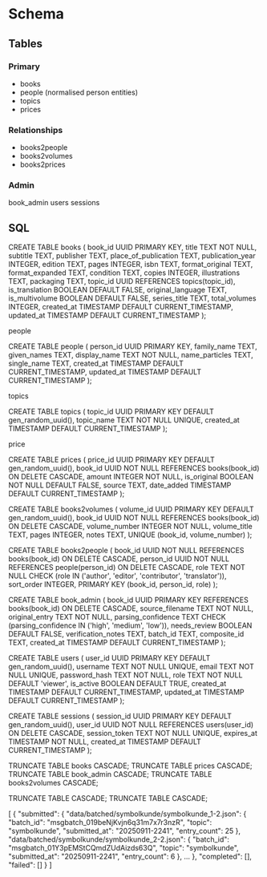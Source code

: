 # Schema

## Tables

### Primary
- books
- people (normalised person entities)
- topics
- prices

### Relationships
- books2people
- books2volumes 
- books2prices

### Admin
book_admin
users
sessions

## SQL

CREATE TABLE books (
    book_id UUID PRIMARY KEY,
    title TEXT NOT NULL,
    subtitle TEXT,
    publisher TEXT,
    place_of_publication TEXT,
    publication_year INTEGER,
    edition TEXT,
    pages INTEGER,
    isbn TEXT,
    format_original TEXT,
    format_expanded TEXT,
    condition TEXT,
    copies INTEGER,
    illustrations TEXT,
    packaging TEXT,
    topic_id UUID REFERENCES topics(topic_id),
    is_translation BOOLEAN DEFAULT FALSE,
    original_language TEXT,
    is_multivolume BOOLEAN DEFAULT FALSE,
    series_title TEXT,
    total_volumes INTEGER,
    created_at TIMESTAMP DEFAULT CURRENT_TIMESTAMP,
    updated_at TIMESTAMP DEFAULT CURRENT_TIMESTAMP
);


people

CREATE TABLE people (
    person_id UUID PRIMARY KEY,
    family_name TEXT,
    given_names TEXT,
    display_name TEXT NOT NULL,
    name_particles TEXT,
    single_name TEXT,
    created_at TIMESTAMP DEFAULT CURRENT_TIMESTAMP,
    updated_at TIMESTAMP DEFAULT CURRENT_TIMESTAMP
);


topics

CREATE TABLE topics (
    topic_id UUID PRIMARY KEY DEFAULT gen_random_uuid(),
    topic_name TEXT NOT NULL UNIQUE,
    created_at TIMESTAMP DEFAULT CURRENT_TIMESTAMP
);


price

CREATE TABLE prices (
    price_id UUID PRIMARY KEY DEFAULT gen_random_uuid(),
    book_id UUID NOT NULL REFERENCES books(book_id) ON DELETE CASCADE,
    amount INTEGER NOT NULL,
    is_original BOOLEAN NOT NULL DEFAULT FALSE,
    source TEXT,
    date_added TIMESTAMP DEFAULT CURRENT_TIMESTAMP
);



CREATE TABLE books2volumes (
    volume_id UUID PRIMARY KEY DEFAULT gen_random_uuid(),
    book_id UUID NOT NULL REFERENCES books(book_id) ON DELETE CASCADE,
    volume_number INTEGER NOT NULL,
    volume_title TEXT,
    pages INTEGER,
    notes TEXT,
    UNIQUE (book_id, volume_number)
);

CREATE TABLE books2people (
    book_id UUID NOT NULL REFERENCES books(book_id) ON DELETE CASCADE,
    person_id UUID NOT NULL REFERENCES people(person_id) ON DELETE CASCADE,
    role TEXT NOT NULL CHECK (role IN ('author', 'editor', 'contributor', 'translator')),
    sort_order INTEGER,
    PRIMARY KEY (book_id, person_id, role)
);


CREATE TABLE book_admin (
    book_id UUID PRIMARY KEY REFERENCES books(book_id) ON DELETE CASCADE,
    source_filename TEXT NOT NULL,
    original_entry TEXT NOT NULL,
    parsing_confidence TEXT CHECK (parsing_confidence IN ('high', 'medium', 'low')),
    needs_review BOOLEAN DEFAULT FALSE,
    verification_notes TEXT,
    batch_id TEXT,
    composite_id TEXT,
    created_at TIMESTAMP DEFAULT CURRENT_TIMESTAMP
);

CREATE TABLE users (
    user_id UUID PRIMARY KEY DEFAULT gen_random_uuid(),
    username TEXT NOT NULL UNIQUE,
    email TEXT NOT NULL UNIQUE,
    password_hash TEXT NOT NULL,
    role TEXT NOT NULL DEFAULT 'viewer',
    is_active BOOLEAN DEFAULT TRUE,
    created_at TIMESTAMP DEFAULT CURRENT_TIMESTAMP,
    updated_at TIMESTAMP DEFAULT CURRENT_TIMESTAMP
);

CREATE TABLE sessions (
    session_id UUID PRIMARY KEY DEFAULT gen_random_uuid(),
    user_id UUID NOT NULL REFERENCES users(user_id) ON DELETE CASCADE,
    session_token TEXT NOT NULL UNIQUE,
    expires_at TIMESTAMP NOT NULL,
    created_at TIMESTAMP DEFAULT CURRENT_TIMESTAMP
);



TRUNCATE TABLE books CASCADE;
TRUNCATE TABLE prices CASCADE;
TRUNCATE TABLE book_admin CASCADE;
TRUNCATE TABLE books2volumes CASCADE;


TRUNCATE TABLE  CASCADE;
TRUNCATE TABLE  CASCADE;

[
    {
        "submitted": {
            "data/batched/symbolkunde/symbolkunde_1-2.json": {
                "batch_id": "msgbatch_019beNjKvjn6q31m7x7r3nzR",
                "topic": "symbolkunde",
                "submitted_at": "20250911-2241",
                "entry_count": 25
            },
            "data/batched/symbolkunde/symbolkunde_2-2.json": {
                "batch_id": "msgbatch_01Y3pEMStCQmdZUdAizds63Q",
                "topic": "symbolkunde",
                "submitted_at": "20250911-2241",
                "entry_count": 6
            },
            ...
        },
        "completed": [],
        "failed": []
    }
]
